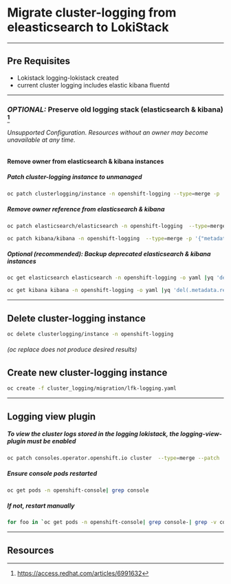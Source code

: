 # **Migrate cluster-logging from eleasticsearch to LokiStack**
-----------------------------------------


## **Pre Requisites**
- Lokistack logging-lokistack created
- current cluster logging includes elastic kibana fluentd


-----------------------------------------

### *OPTIONAL:* **Preserve old logging stack (elasticsearch & kibana)** [^0]
###### _Unsupported Configuration. Resources without an owner may become unavailable at any time._

#### Remove owner from elasticsearch & kibana instances

##### Patch cluster-logging instance to unmanaged
```sh
oc patch clusterlogging/instance -n openshift-logging --type=merge -p '{"spec":{"managementState":"Unmanaged"}}'
```
##### Remove owner reference from elasticsearch & kibana
```sh
oc patch elasticsearch/elasticsearch -n openshift-logging  --type=merge -p '{"metadata":{"ownerReferences":[]}}'

oc patch kibana/kibana -n openshift-logging  --type=merge -p '{"metadata":{"ownerReferences":[]}}'
```
##### *Optional (recommended):* Backup deprecated elasticsearch & kibana instances
```sh
oc get elasticsearch elasticsearch -n openshift-logging -o yaml |yq 'del(.metadata.resourceVersion)|del(.metadata.uid)' |yq 'del(.metadata.generation)|del(.metadata.creationTimestamp)' |yq 'del(.metadata.selfLink)|del(.status)'  > backups/cr-elasticsearch.yaml

oc get kibana kibana -n openshift-logging -o yaml |yq 'del(.metadata.resourceVersion)|del(.metadata.uid)' |yq 'del(.metadata.generation)|del(.metadata.creationTimestamp)' |yq 'del(.metadata.selfLink)|del(.status)' > backups/cr-kibana.yaml
```

-----------------------------------------

## **Delete cluster-logging instance**
```sh
oc delete clusterlogging/instance -n openshift-logging
```
###### *(oc replace does not produce desired results)*
## **Create new cluster-logging instance**
```sh
oc create -f cluster_logging/migration/lfk-logging.yaml
```

-----------------------------------------

## **Logging view plugin**

##### To view the cluster logs stored in the logging lokistack, the logging-view-plugin must be enabled
```sh
oc patch consoles.operator.openshift.io cluster  --type=merge --patch '{ "spec": { "plugins": ["logging-view-plugin"] } }'
```
##### Ensure console pods restarted
```sh
oc get pods -n openshift-console| grep console
```
##### If not, restart manually
```sh
for foo in `oc get pods -n openshift-console| grep console-| grep -v console-operator| awk '{ print $1 }' | grep -v NAME `; do oc delete pod $foo -n openshift-console & ;done
```
-----------------------------------------

## **Resources**
[^0]: https://access.redhat.com/articles/6991632
